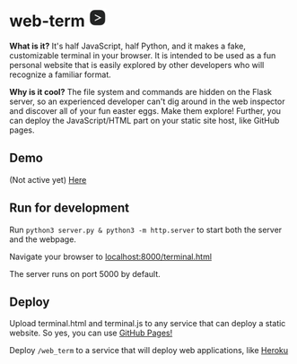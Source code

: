 # web-term ![icon](32.png) 

**What is it?**
It's half JavaScript, half Python, and it makes a fake, customizable terminal in your browser. It is intended to be used as a fun personal website that is easily explored by other developers who will recognize a familiar format.

**Why is it cool?**
The file system and commands are hidden on the Flask server, so an experienced developer can't dig around in the web inspector and discover all of your fun easter eggs. Make them explore! Further, you can deploy the JavaScript/HTML part on your static site host, like GitHub pages.

## Demo

(Not active yet)
[Here](http://steven.codes/terminal_demo)

## Run for development

Run `python3 server.py & python3 -m http.server` to start both the server and the webpage.

Navigate your browser to [localhost:8000/terminal.html](http://localhost:8000/terminal.html)

The server runs on port 5000 by default.

## Deploy

Upload terminal.html and terminal.js to any service that can deploy a static website. So yes, you can use [GitHub Pages!](https://pages.github.com/)

Deploy `/web_term` to a service that will deploy web applications, like [Heroku](https://community.nitrous.io/tutorials/deploying-a-flask-application-to-heroku)
